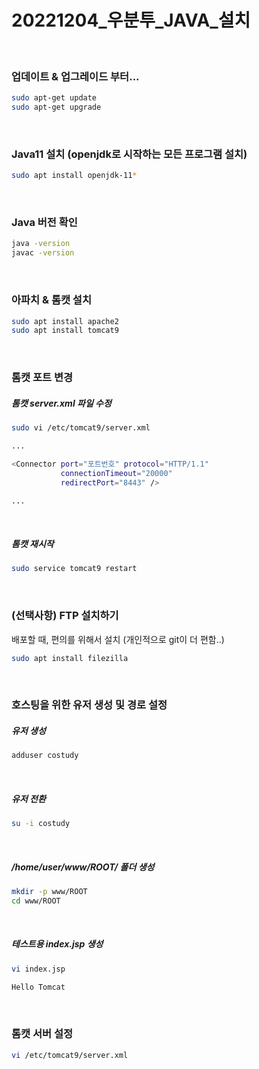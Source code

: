 # 20221204_우분투_JAVA_설치

&nbsp;
&nbsp;

### 업데이트 & 업그레이드 부터...
```bash
sudo apt-get update
sudo apt-get upgrade
```

&nbsp;
&nbsp;

### Java11 설치 (openjdk로 시작하는 모든 프로그램 설치)
```bash
sudo apt install openjdk-11*
```

&nbsp;
&nbsp;

### Java 버전 확인
```bash
java -version
javac -version
```

&nbsp;
&nbsp;

### 아파치 & 톰캣 설치
```bash
sudo apt install apache2
sudo apt install tomcat9
```

&nbsp;
&nbsp;

### 톰캣 포트 변경


##### 톰캣 server.xml 파일 수정
```bash
sudo vi /etc/tomcat9/server.xml
```
```bash
...

<Connector port="포트번호" protocol="HTTP/1.1"
           connectionTimeout="20000"
           redirectPort="8443" />

...
```

&nbsp;

##### 톰캣 재시작
```bash
sudo service tomcat9 restart
```

&nbsp;
&nbsp;


### (선택사항) FTP 설치하기
배포할 때, 편의를 위해서 설치 (개인적으로 git이 더 편함..)
```bash
sudo apt install filezilla
```

&nbsp;
&nbsp;

### 호스팅을 위한 유저 생성 및 경로 설정

##### 유저 생성
```bash
adduser costudy
```

&nbsp;

##### 유저 전환
```bash
su -i costudy
```

&nbsp;

##### /home/user/www/ROOT/ 폴더 생성
```bash
mkdir -p www/ROOT
cd www/ROOT
```

&nbsp;

##### 테스트용 index.jsp 생성
```bash
vi index.jsp
```

```java
Hello Tomcat
```

&nbsp;
&nbsp;

### 톰캣 서버 설정
```bash
vi /etc/tomcat9/server.xml
```